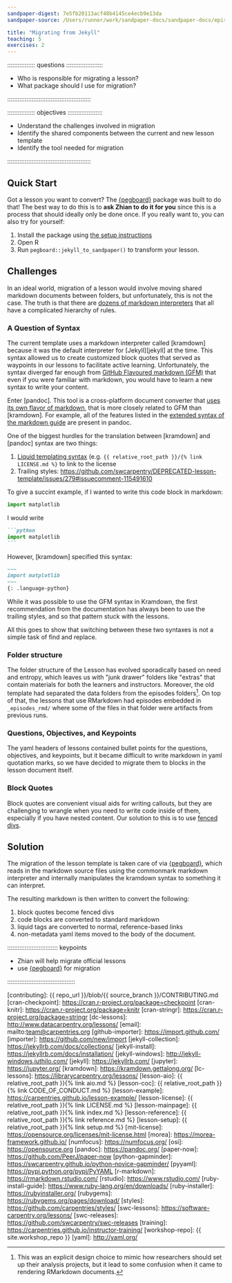 ```yaml
---
sandpaper-digest: 7e5fb20113acf48b4145ce4ecb9e13da
sandpaper-source: /Users/runner/work/sandpaper-docs/sandpaper-docs/episodes/migration.Rmd

title: "Migrating from Jekyll"
teaching: 5 
exercises: 2
---
```


:::::::::::::::: questions :::::::::::::::::::::

- Who is responsible for migrating a lesson?
- What package should I use for migration?

::::::::::::::::::::::::::::::::::::::::::::::::

:::::::::::::::: objectives ::::::::::::::::::::

- Understand the challenges involved in migration
- Identify the shared components between the current and new lesson template
- Identify the tool needed for migration

::::::::::::::::::::::::::::::::::::::::::::::::


## Quick Start

Got a lesson you want to convert? The [{pegboard}] package was built to do that!
The best way to do this is to **ask Zhian to do it for you** since this is a
process that should ideally only be done once. If you really want to, you can
also try for yourself:

1. Install the package using [the setup instructions](setup.html)
2. Open R
3. Run `pegboard::jekyll_to_sandpaper()` to transform your lesson.

## Challenges

In an ideal world, migration of a lesson would involve moving shared markdown
documents between folders, but unfortunately, this is not the case. The truth is
that there are [dozens of markdown
interpreters](https://github.com/markdown/markdown.github.com/wiki/Implementations)
that all have a complicated hierarchy of rules.

### A Question of Syntax

The current template uses a markdown interpreter called [kramdown] because it
was the default interpreter for [Jekyll][jekyll] at the time. This syntax 
allowed us to create customized block quotes that served as waypoints in our
lessons to facilitate active learning. Unfortunately, the syntax diverged far 
enough from [GitHub Flavoured markdown (GFM)](https://github.github.com/gfm/)
that even if you were familiar with markdown, you would have to learn a new 
syntax to write your content.

Enter [pandoc]. This tool is a cross-platform document converter that [uses its
own flavor of markdown](https://pandoc.org/MANUAL#pandocs-markdown), that is
more closely related to GFM than [kramdown]. For example, all of the features
listed in the [extended syntax of the markdown guide](https://www.markdownguide.org/extended-syntax/)
are present in pandoc.

One of the biggest hurdles for the translation between [kramdown] and [pandoc]
syntax are two things: 

1. [Liquid templating syntax](https://shopify.github.io/liquid/basics/introduction/) (e.g. `{{ relative_root_path }}/{% link LICENSE.md %}` to link to the license
2. Trailing styles: https://github.com/swcarpentry/DEPRECATED-lesson-template/issues/279#issuecomment-115491610

To give a succint example, if I wanted to write this code block in markdown:

```python
import matplotlib
```

I would write

````markdown
```python
import matplotlib
```
````

However, [kramdown] specified this syntax:

````markdown
~~~
import matplotlib
~~~
{: .language-python}
````

While it was possible to use the GFM syntax in Kramdown, the first recommendation
from the documentation has always been to use the trailing styles, and so that
pattern stuck with the lessons. 

All this goes to show that switching between these two syntaxes is not a simple
task of find and replace.

### Folder structure

The folder structure of the Lesson has evolved sporadically based on need and 
entropy, which leaves us with "junk drawer" folders like "extras" that contain
materials for both the learners and instructors. Moreover, the old template had
separated the data folders from the episodes folders[^1]. On top of that, the 
lessons that use RMarkdown had episodes embedded in `_episodes_rmd/` where some
of the files in that folder were artifacts from previous runs.

### Questions, Objectives, and Keypoints

The yaml headers of lessons contained bullet points for the questions, objectives,
and keypoints, but it became difficult to write markdown in yaml quotation marks,
so we have decided to migrate them to blocks in the lesson document itself.

### Block Quotes

Block quotes are convenient visual aids for writing callouts, but they are 
challenging to wrangle when you need to write code inside of them, especially
if you have nested content. Our solution to this is to use [fenced divs](https://zkamvar.github.io/glowing-chainsaw/05-fenced-div-challenge-blocks.html#example-1). 

## Solution

The migration of the lesson template is taken care of via [{pegboard}], which 
reads in the markdown source files using the commonmark markdown interpreter and
internally manipulates the kramdown syntax to something it can interpret.

The resulting markdown is then written to convert the following:

1. block quotes become fenced divs
2. code blocks are converted to standard markdown
3. liquid tags are converted to normal, reference-based links
4. non-metadata yaml items moved to the body of the document. 

::::::::::::::::::::::::::::: keypoints

 - Zhian will help migrate official lessons
 - use [{pegboard}] for migration

:::::::::::::::::::::::::::::::::::::::

[{pegboard}]: validator.html
[^1]: This was an explicit design choice to mimic how researchers should set up
    their analysis projects, but it lead to some confusion when it came to 
    rendering RMarkdown documents. 

<!-- Please do not delete anything below this line -->


[cc-by-human]: https://creativecommons.org/licenses/by/4.0/
[cc-by-legal]: https://creativecommons.org/licenses/by/4.0/legalcode
[ci]: http://communityin.org/
[coc-reporting]: https://docs.carpentries.org/topic_folders/policies/incident-reporting.html
[coc]: https://docs.carpentries.org/topic_folders/policies/code-of-conduct.html
[concept-maps]: https://carpentries.github.io/instructor-training/05-memory/
[contrib-covenant]: https://contributor-covenant.org/
[contributing]: {{ repo_url }}/blob/{{ source_branch }}/CONTRIBUTING.md
[cran-checkpoint]: https://cran.r-project.org/package=checkpoint
[cran-knitr]: https://cran.r-project.org/package=knitr
[cran-stringr]: https://cran.r-project.org/package=stringr
[dc-lessons]: http://www.datacarpentry.org/lessons/
[email]: mailto:team@carpentries.org
[github-importer]: https://import.github.com/
[importer]: https://github.com/new/import
[jekyll-collection]: https://jekyllrb.com/docs/collections/
[jekyll-install]: https://jekyllrb.com/docs/installation/
[jekyll-windows]: http://jekyll-windows.juthilo.com/
[jekyll]: https://jekyllrb.com/
[jupyter]: https://jupyter.org/
[kramdown]: https://kramdown.gettalong.org/
[lc-lessons]: https://librarycarpentry.org/lessons/
[lesson-aio]: {{ relative_root_path }}{% link aio.md %}
[lesson-coc]: {{ relative_root_path }}{% link CODE_OF_CONDUCT.md %}
[lesson-example]: https://carpentries.github.io/lesson-example/
[lesson-license]: {{ relative_root_path }}{% link LICENSE.md %}
[lesson-mainpage]: {{ relative_root_path }}{% link index.md %}
[lesson-reference]: {{ relative_root_path }}{% link reference.md %}
[lesson-setup]: {{ relative_root_path }}{% link setup.md %}
[mit-license]: https://opensource.org/licenses/mit-license.html
[morea]: https://morea-framework.github.io/
[numfocus]: https://numfocus.org/
[osi]: https://opensource.org
[pandoc]: https://pandoc.org/
[paper-now]: https://github.com/PeerJ/paper-now
[python-gapminder]: https://swcarpentry.github.io/python-novice-gapminder/
[pyyaml]: https://pypi.python.org/pypi/PyYAML
[r-markdown]: https://rmarkdown.rstudio.com/
[rstudio]: https://www.rstudio.com/
[ruby-install-guide]: https://www.ruby-lang.org/en/downloads/
[ruby-installer]: https://rubyinstaller.org/
[rubygems]: https://rubygems.org/pages/download/
[styles]: https://github.com/carpentries/styles/
[swc-lessons]: https://software-carpentry.org/lessons/
[swc-releases]: https://github.com/swcarpentry/swc-releases
[training]: https://carpentries.github.io/instructor-training/
[workshop-repo]: {{ site.workshop_repo }}
[yaml]: http://yaml.org/
